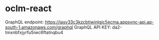 # oclm-react
GraphQL endpoint: https://jasv33c3kzcbtjwintgjc5ecma.appsync-api.ap-south-1.amazonaws.com/graphql
GraphQL API KEY: da2-tmxnbfxjyrfu5iwc6ftatnqbu4